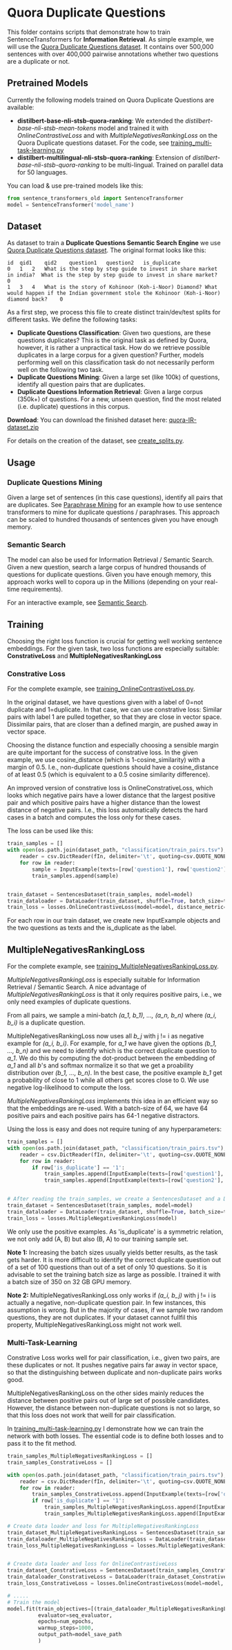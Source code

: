 # Quora Duplicate Questions

This folder contains scripts that demonstrate how to train SentenceTransformers for **Information Retrieval**. As simple example, we will use the [Quora Duplicate Questions dataset](https://www.quora.com/q/quoradata/First-Quora-Dataset-Release-Question-Pairs). It contains over 500,000 sentences with over 400,000 pairwise annotations whether two questions are a duplicate or not.

## Pretrained Models

Currently the following models trained on Quora Duplicate Questions are available:
* **distilbert-base-nli-stsb-quora-ranking**:  We extended the *distilbert-base-nli-stsb-mean-tokens* model and trained it with *OnlineContrastiveLoss* and with *MultipleNegativesRankingLoss* on the Quora Duplicate questions dataset. For the code, see [training_multi-task-learning.py](training_multi-task-learning.py)
* **distilbert-multilingual-nli-stsb-quora-ranking**: Extension of *distilbert-base-nli-stsb-quora-ranking* to be multi-lingual. Trained on parallel data for 50 languages.

You can load & use pre-trained models like this:
```python
from sentence_transformers_old import SentenceTransformer
model = SentenceTransformer('model_name')
```


## Dataset
As dataset to train a **Duplicate Questions Semantic Search Engine** we use [Quora Duplicate Questions dataset](https://www.quora.com/q/quoradata/First-Quora-Dataset-Release-Question-Pairs). The original format looks like this:
```
id	qid1	qid2	question1	question2	is_duplicate
0	1	2	What is the step by step guide to invest in share market in india?	What is the step by step guide to invest in share market?	0
1	3	4	What is the story of Kohinoor (Koh-i-Noor) Diamond?	What would happen if the Indian government stole the Kohinoor (Koh-i-Noor) diamond back?	0
```

As a first step, we process this file to create distinct train/dev/test splits for different tasks. We define the following tasks:
- **Duplicate Questions Classification**: Given two questions, are these questions duplicates? This is the original task as defined by Quora, however, it is rather a unpractical task. How do we retrieve possible duplicates in a large corpus for a given question? Further, models performing well on this classification task do not necessarily perform well on the following two task.
- **Duplicate Questions Mining**: Given a large set (like 100k) of questions, identify all question pairs that are duplicates.
- **Duplicate Questions Information Retrieval**: Given a large corpus (350k+) of questions. For a new, unseen question, find the most related (i.e. duplicate) questions in this corpus.


**Download**: You can download the finished dataset here: [quora-IR-dataset.zip](https://public.ukp.informatik.tu-darmstadt.de/reimers/sentence-transformers-old/datasets/quora-IR-dataset.zip)

For details on the creation of the dataset, see [create_splits.py](create_splits.py).


## Usage

### Duplicate Questions Mining

Given a large set of sentences (in this case questions), identify all pairs that are duplicates. See [Paraphrase Mining](../../applications/paraphrase-mining/README.md) for an example how to use sentence transformers to mine for duplicate questions / paraphrases. This approach can be scaled to hundred thousands of sentences given you have enough memory.

### Semantic Search

The model can also be used for Information Retrieval / Semantic Search. Given a new question, search a large corpus of hundred thousands of questions for duplicate questions. Given you have enough memory, this approach works well to copora up in the Millions (depending on your real-time requirements).

For an interactive example, see [Semantic Search](../../applications/semantic-search/README.md).


## Training

Choosing the right loss function is crucial for getting well working sentence embeddings. For the given task, two loss functions are especially suitable: **ConstrativeLoss** and **MultipleNegativesRankingLoss**

### Constrative Loss
For the complete example, see [training_OnlineContrastiveLoss.py](training_OnlineContrastiveLoss.py).

In the original dataset, we have questions given with a label of 0=not duplicate and 1=duplicate. In that case, we can use constrative loss: Similar pairs with label 1 are pulled together, so that they are close in vector space. Dissimilar pairs, that are closer than a defined margin, are pushed away in vector space.

Choosing the distance function and especially choosing a sensible margin are quite important for the success of constrative loss. In the given example, we use cosine_distance (which is 1-cosine_similarity) with a margin of 0.5. I.e., non-duplicate questions should have a cosine_distance of at least 0.5 (which is equivalent to a 0.5 cosine similarity difference).

An improved version of constrative loss is OnlineConstrativeLoss, which looks which negative pairs have a lower distance that the largest positive pair and which positive pairs have a higher distance than the lowest distance of negative pairs. I.e., this loss automatically detects the hard cases in a batch and computes the loss only for these cases.

The loss can be used like this:
```python
train_samples = []
with open(os.path.join(dataset_path, "classification/train_pairs.tsv"), encoding='utf8') as fIn:
    reader = csv.DictReader(fIn, delimiter='\t', quoting=csv.QUOTE_NONE)
    for row in reader:
        sample = InputExample(texts=[row['question1'], row['question2']], label=int(row['is_duplicate']))
        train_samples.append(sample)


train_dataset = SentencesDataset(train_samples, model=model)
train_dataloader = DataLoader(train_dataset, shuffle=True, batch_size=train_batch_size)
train_loss = losses.OnlineContrastiveLoss(model=model, distance_metric=distance_metric, margin=margin)
``` 

For each row in our train dataset, we create new InputExample objects and the two questions as texts and the is_duplicate as the label.



## MultipleNegativesRankingLoss
For the complete example, see [training_MultipleNegativesRankingLoss.py](training_MultipleNegativesRankingLoss.py).

*MultipleNegativesRankingLoss* is especially suitable for Information Retrieval / Semantic Search. A nice advantage of *MultipleNegativesRankingLoss* is that it only requires positive pairs, i.e., we only need examples of duplicate questions.

From all pairs, we sample a mini-batch *(a_1, b_1), ..., (a_n, b_n)* where *(a_i, b_i)* is a duplicate question.

MultipleNegativesRankingLoss now uses all *b_j* with j != i as negative example for *(a_i, b_i)*. For example, for *a_1* we have given the options *(b_1, ..., b_n)* and we need to identify which is the correct duplicate question to *a_1*. We do this by computing the dot-product between the embedding of *a_1* and all *b*'s and softmax normalize it so that we get a proability distribution over *(b_1, ..., b_n)*. In the best case, the positive example *b_1* get a probability of close to 1 while all others get scores close to 0. We use negative log-likelihood to compute the loss.


*MultipleNegativesRankingLoss* implements this idea in an efficient way so that the embeddings are re-used. With a batch-size of 64, we have 64 positive pairs and each positive pairs has 64-1 negative distractors. 


Using the loss is easy and does not require tuning of any hyperparameters:
```python
train_samples = []
with open(os.path.join(dataset_path, "classification/train_pairs.tsv"), encoding='utf8') as fIn:
    reader = csv.DictReader(fIn, delimiter='\t', quoting=csv.QUOTE_NONE)
    for row in reader:
        if row['is_duplicate'] == '1':
            train_samples.append(InputExample(texts=[row['question1'], row['question2']], label=1))
            train_samples.append(InputExample(texts=[row['question2'], row['question1']], label=1)) #if A is a duplicate of B, then B is a duplicate of A


# After reading the train_samples, we create a SentencesDataset and a DataLoader
train_dataset = SentencesDataset(train_samples, model=model)
train_dataloader = DataLoader(train_dataset, shuffle=True, batch_size=train_batch_size)
train_loss = losses.MultipleNegativesRankingLoss(model)
```

We only use the positive examples. As 'is_duplicate' is a symmetric relation, we not only add (A, B) but also (B, A) to our training sample set.

**Note 1:** Increasing the batch sizes usually yields better results, as the task gets harder. It is more difficult to identify the correct duplicate question out of a set of 100 questions than out of a set of only 10 questions. So it is advisable to set the training batch size as large as possible. I trained it with a batch size of 350 on 32 GB GPU memory.

**Note 2:** MultipleNegativesRankingLoss only works if *(a_i, b_j)* with j != i is actually a negative, non-duplicate question pair. In few instances, this assumption is wrong. But in the majority of cases, if we sample two random questions, they are not duplicates. If your dataset cannot fullfil this property,  MultipleNegativesRankingLoss might not work well.

### Multi-Task-Learning
Constrative Loss works well for pair classification, i.e., given two pairs, are these duplicates or not. It pushes negative pairs far away in vector space, so that the distinguishing between duplicate and non-duplicate pairs works good.

MultipleNegativesRankingLoss on the other sides mainly reduces the distance between positive pairs out of large set of possible candidates. However, the distance between  non-duplicate questions is not so large, so that this loss does not work that weill for pair classification.

In [training_multi-task-learning.py](training_multi-task-learning.py) I demonstrate how we can train the network with both losses. The essential code is to define both losses and to pass it to the fit method.
```python
train_samples_MultipleNegativesRankingLoss = []
train_samples_ConstrativeLoss = []

with open(os.path.join(dataset_path, "classification/train_pairs.tsv"), encoding='utf8') as fIn:
    reader = csv.DictReader(fIn, delimiter='\t', quoting=csv.QUOTE_NONE)
    for row in reader:
        train_samples_ConstrativeLoss.append(InputExample(texts=[row['question1'], row['question2']], label=int(row['is_duplicate'])))
        if row['is_duplicate'] == '1':
            train_samples_MultipleNegativesRankingLoss.append(InputExample(texts=[row['question1'], row['question2']], label=1))
            train_samples_MultipleNegativesRankingLoss.append(InputExample(texts=[row['question2'], row['question1']], label=1))  # if A is a duplicate of B, then B is a duplicate of A

# Create data loader and loss for MultipleNegativesRankingLoss
train_dataset_MultipleNegativesRankingLoss = SentencesDataset(train_samples_MultipleNegativesRankingLoss, model=model)
train_dataloader_MultipleNegativesRankingLoss = DataLoader(train_dataset_MultipleNegativesRankingLoss, shuffle=True, batch_size=train_batch_size)
train_loss_MultipleNegativesRankingLoss = losses.MultipleNegativesRankingLoss(model)


# Create data loader and loss for OnlineContrastiveLoss
train_dataset_ConstrativeLoss = SentencesDataset(train_samples_ConstrativeLoss, model=model)
train_dataloader_ConstrativeLoss = DataLoader(train_dataset_ConstrativeLoss, shuffle=True, batch_size=train_batch_size)
train_loss_ConstrativeLoss = losses.OnlineContrastiveLoss(model=model, distance_metric=distance_metric, margin=margin)

# .....
# Train the model
model.fit(train_objectives=[(train_dataloader_MultipleNegativesRankingLoss, train_loss_MultipleNegativesRankingLoss), (train_dataloader_ConstrativeLoss, train_loss_ConstrativeLoss)],
          evaluator=seq_evaluator,
          epochs=num_epochs,
          warmup_steps=1000,
          output_path=model_save_path
          )
```


